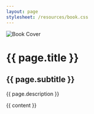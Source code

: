 ```yaml
---
layout: page
stylesheet: /resources/book.css
---
```


<div class="book_preview_block">
  <img class="book_cover" src="{{ page.cover_url }}" alt="Book Cover">
  <div class="right_half">
    <h1>{{ page.title }}</h1>
    <h2>{{ page.subtitle }}</h2>
    <p>{{ page.description }}</p>
  </div>
</div>

{{ content }}
